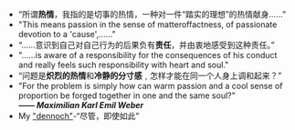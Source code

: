 - “所谓**热情**，我指的是切事的热情，一种对一件“踏实的理想”的热情献身……”
- "This means passion in the sense of matter­of­factness, of passionate devotion to a 'cause',……"
- “……意识到自己对自己行为的后果负有**责任**，并由衷地感受到这种责任。”
- "……­is aware of a responsibility for the consequences of his conduct and really feels such responsibility with heart and soul."
- “问题是**炽烈的热情**和**冷静的分寸感**﹐怎样才能在同一个人身上调和起来？”
- "For the problem is simply how can warm passion and a cool sense of proportion be forged together in one and the same soul?"  
***—— Maximilian Karl Emil Weber***  
- My ["dennoch"](a)-“尽管，即使如此”

